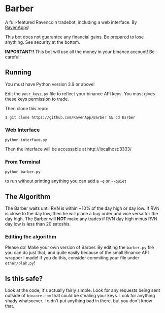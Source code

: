 # Barber

A full-featured Ravencoin tradebot, including a web interface. By [RavenApps](https://ravenapps.xyz)!

This bot does not guarantee any financial gains. Be prepared to lose anything. See security at the bottom.

**IMPORTANT!!** This bot will use all the money in your binance account! Be careful!

## Running

You must have Python version 3.6 or above!

Edit the `your_keys.py` file to reflect your binance API keys. You must gives these keys permission to trade.

Then clone this repo:

```
$ git clone https://github.com/RavenApp/Barber && cd Barber
```

### Web Interface

```
python interface.py
```

Then the interface will be accessable at http://localhost:3333/

### From Terminal

```
python barber.py
```

to run without printing anything you can add a `-q` or `--quiet`

## The Algorithm

The Barber waits until RVN is within ~10% of the day high or day low. If RVN is close to the day low, then he will place a buy order and vice versa for the day high. The Barber will **NOT** make any trades if RVN day high minus RVN day low is less than 20 satoshis.

### Editing the algorithm

Please do! Make your own version of Barber. By editing the `barber.py` file you can do just that, and quite easily because of the small Binance API wrapper I made! If you do this, consider commiting your file under `other/blah.py`!

## Is this safe?

Look at the code, it's actually fairly simple. Look for any requests being sent outside of `binance.com` that could be stealing your keys. Look for anything shady whatsoever. I didn't put anything bad in there, but you don't know that. 



